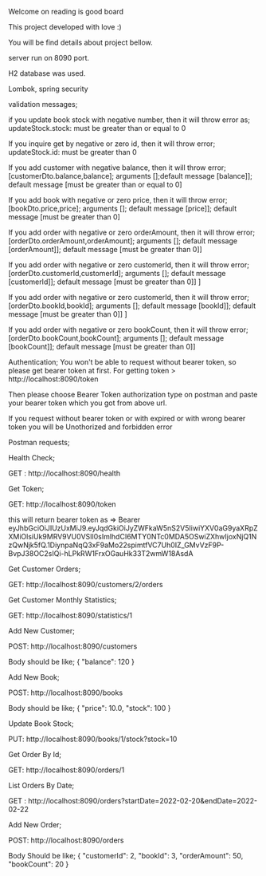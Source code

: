 
Welcome on reading is good board

This project developed with love :)

You will be find details about project bellow.

server run on 8090 port.

H2 database was used.

Lombok, spring security

validation messages;


if you update book stock with negative number, then it will throw error as;
updateStock.stock: must be greater than or equal to 0


If you inquire get by negative or zero id, then it will throw error;
updateStock.id: must be greater than 0

If you add customer with negative balance, then it will throw error;
[customerDto.balance,balance]; arguments [];default message [balance]]; default message [must be greater than or equal to 0]

If you add book with negative or zero price, then it will throw error;
[bookDto.price,price]; arguments []; default message [price]]; default message [must be greater than 0]

If you add order with negative or zero orderAmount, then it will throw error;
[orderDto.orderAmount,orderAmount]; arguments []; default message [orderAmount]]; default message [must be greater than 0]]

If you add order with negative or zero customerId, then it will throw error;
[orderDto.customerId,customerId]; arguments []; default message [customerId]]; default message [must be greater than 0]] ]

If you add order with negative or zero customerId, then it will throw error;
[orderDto.bookId,bookId]; arguments []; default message [bookId]]; default message [must be greater than 0]] ]

If you add order with negative or zero bookCount, then it will throw error;
[orderDto.bookCount,bookCount]; arguments []; default message [bookCount]]; default message [must be greater than 0]]

Authentication;
You won't be able to request without bearer token, so please get bearer token at first.
For getting token > http://localhost:8090/token

Then please choose Bearer Token authorization type on postman and paste your bearer token which you got from above url.

If you request without bearer token or with expired or with wrong bearer token you will be Unothorized and forbidden error


Postman requests;

Health Check;

GET : http://localhost:8090/health

Get Token;

GET: http://localhost:8090/token

this will return bearer token as => Bearer eyJhbGciOiJIUzUxMiJ9.eyJqdGkiOiJyZWFkaW5nS2V5IiwiYXV0aG9yaXRpZXMiOlsiUk9MRV9VU0VSIl0sImlhdCI6MTY0NTc0MDA5OSwiZXhwIjoxNjQ1NzQwNjk5fQ.1DiynpaNqQ3xF9aMo22spimtfVC7Uh0IZ_GMvVzF9P-BvpJ38OC2sIQi-hLPkRW1FrxOGauHk33T2wmW18AsdA

Get Customer Orders;

GET: http://localhost:8090/customers/2/orders

Get Customer Monthly Statistics;

GET: http://localhost:8090/statistics/1

Add New Customer;

POST: http://localhost:8090/customers

Body should be like;
{
"balance": 120
}

Add New Book;

POST: http://localhost:8090/books

Body should be like;
{
    "price": 10.0,
    "stock": 100
}

Update Book Stock;

PUT: http://localhost:8090/books/1/stock?stock=10

Get Order By Id;

GET: http://localhost:8090/orders/1

List Orders By Date;

GET : http://localhost:8090/orders?startDate=2022-02-20&endDate=2022-02-22

Add New Order;

POST: http://localhost:8090/orders

Body Should be like;
{
"customerId": 2,
"bookId": 3,
"orderAmount": 50,
"bookCount": 20
}
